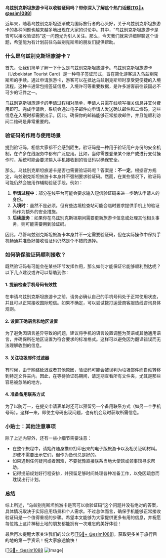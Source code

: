 **乌兹别克斯坦旅游卡可以收验证码吗？带你深入了解这个热门话题[[TG💪+ @esim1088](https://t.me/s/esim1088)]**

近年来，随着乌兹别克斯坦逐渐成为国际旅行者的心头好，关于乌兹别克斯坦旅游卡的各种问题也越来越多地出现在大家的讨论中。其中，“乌兹别克斯坦旅游卡是否可以接收验证码”这一问题尤为引人关注。那么，今天我们就来详细聊聊这个话题，希望能为有计划前往乌兹别克斯坦的朋友们提供帮助。

### 什么是乌兹别克斯坦旅游卡？

首先，让我们简单了解一下什么是乌兹别克斯坦旅游卡。乌兹别克斯坦旅游卡（Uzbekistan Tourist Card）是一种电子签证形式，旨在简化游客进入乌兹别克斯坦的手续。通过申请旅游卡，游客可以在抵达乌兹别克斯坦时享受更便捷的入境流程。这种卡通常包括签证信息、入境许可等重要数据，是许多游客前往该国必不可少的证件之一。

乌兹别克斯坦旅游卡的申请过程相对简单，申请人只需在线填写相关信息并支付费用即可。完成申请后，系统会通过电子邮件向申请人发送确认邮件和二维码，这些信息在入境时都需要出示。因此，确保你的邮箱能够正常接收邮件，并且能顺利访问二维码是非常重要的。

### 验证码的作用与使用场景

提到验证码，相信大家都不会感到陌生。验证码是一种用于验证用户身份的安全机制，在许多在线服务中都有广泛应用。比如，当你需要登录某个账户或进行支付操作时，系统可能会要求输入手机接收到的验证码以确保安全。

那么，乌兹别克斯坦旅游卡是否也需要验证码呢？答案是：**不一定**。根据官方规定，乌兹别克斯坦旅游卡本身并不强制要求验证码。然而，在某些情况下，验证码可能仍然会被用作辅助验证手段。例如：

1. **申请过程中**：部分在线平台可能会要求输入短信验证码来进一步确认申请人的身份。
2. **入境时**：虽然不是必须，但有些边境检查站可能会临时要求提供手机上的验证码作为额外的安全措施。
3. **后续服务**：如果你在乌兹别克斯坦期间需要更新旅游卡信息或处理其他相关事务，则可能需要用到验证码。

因此，尽管乌兹别克斯坦旅游卡本身并不一定需要验证码，但在实际操作中保持手机畅通并准备好接收验证码仍然是个不错的选择。

### 如何确保验证码顺利接收？

既然验证码有可能会在某些环节发挥作用，那么如何才能保证它能够顺利到达呢？以下几点建议或许可以帮助到你：

#### 1. 提前检查手机号码有效性
在申请乌兹别克斯坦旅游卡之前，请务必确认自己的手机号码处于正常使用状态，并且可以正常接收国际短信。如果不确定，可以尝试拨打运营商客服热线咨询具体规则。

#### 2. 设置正确语言和地区设置
为了避免因语言差异导致的问题，建议将手机的语言设置调整为英语或其他通用语言，并确保所在地区设置为符合要求的标准格式。这样可以避免因为翻译错误而无法理解收到的信息。

#### 3. 关注垃圾邮件过滤器
有时候，由于网络延迟或者其他原因，验证码可能会被误判为垃圾邮件而自动转移到特定文件夹内。因此，在等待验证码期间，请定期查看所有文件夹，尤其是那些容易被忽略的地方。

#### 4. 准备备用联系方式
为了以防万一，在提交申请表单时还可以预留另一个备用联系方式（如另一个手机号码）。这样一来，即使主号码出现问题，也有机会及时获取所需信息。

### 小贴士：其他注意事项

除了上述内容外，还有一些小细节需要注意：

- 在整个旅程中，请始终随身携带打印出来的电子版旅游卡以及相关证明材料。即使不需要出示它们，但作为备份总是好的。
- 如果遇到任何疑问或者困难，不要犹豫直接联系当地大使馆或领事馆寻求帮助。
- 记得提前规划好行程安排，并预留足够时间处理各种准备工作，以免因疏忽而耽误出行计划。

### 总结

综上所述，“乌兹别克斯坦旅游卡是否可以收验证码”这个问题并没有绝对的答案，具体情况取决于实际应用场景和个人需求。不过总体而言，确保手机能够正常接收验证码是一个值得重视的步骤。希望本文能够为大家提供更多有用的信息，并祝愿每位踏上这片神秘土地的朋友都能拥有一次难忘的美好体验！

最后再次提醒大家关注我们的公众号[[TG💪+ @esim1088](https://t.me/s/esim1088)]，获取更多关于旅行目的地的第一手资讯！祝大家旅途愉快！

[[TG💪+ @esim1088](https://t.me/s/esim1088) ![Image](https://i.postimg.cc/4NQfJmqS/Snipaste-2025-05-13-00-14-12.png)]